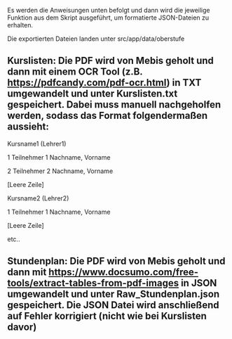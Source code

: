 Es werden die Anweisungen unten befolgt und dann wird die jeweilige Funktion aus dem Skript ausgeführt, um formatierte JSON-Dateien zu erhalten.

Die exportierten Dateien landen unter src/app/data/oberstufe

## Kurslisten: Die PDF wird von Mebis geholt und dann mit einem OCR Tool (z.B. https://pdfcandy.com/pdf-ocr.html) in TXT umgewandelt und unter Kurslisten.txt gespeichert. Dabei muss manuell nachgeholfen werden, sodass das Format folgendermaßen aussieht:

Kursname1 (Lehrer1)

1 Teilnehmer 1 Nachname, Vorname

2 Teilnehmer 2 Nachname, Vorname

[Leere Zeile]

Kursname2 (Lehrer2)

1 Teilnehmer 1 Nachname, Vorname

[Leere Zeile]

etc..

## Stundenplan: Die PDF wird von Mebis geholt und dann mit https://www.docsumo.com/free-tools/extract-tables-from-pdf-images in JSON umgewandelt und unter Raw_Stundenplan.json gespeichert. Die JSON Datei wird anschließend auf Fehler korrigiert (nicht wie bei Kurslisten davor)